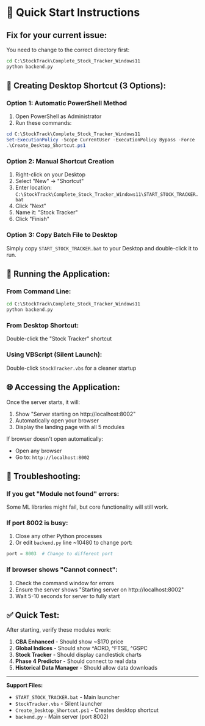 # 🚀 Quick Start Instructions

## Fix for your current issue:

You need to change to the correct directory first:

```cmd
cd C:\StockTrack\Complete_Stock_Tracker_Windows11
python backend.py
```

## 📌 Creating Desktop Shortcut (3 Options):

### Option 1: Automatic PowerShell Method
1. Open PowerShell as Administrator
2. Run these commands:
```powershell
cd C:\StockTrack\Complete_Stock_Tracker_Windows11
Set-ExecutionPolicy -Scope CurrentUser -ExecutionPolicy Bypass -Force
.\Create_Desktop_Shortcut.ps1
```

### Option 2: Manual Shortcut Creation
1. Right-click on your Desktop
2. Select "New" → "Shortcut"
3. Enter location: `C:\StockTrack\Complete_Stock_Tracker_Windows11\START_STOCK_TRACKER.bat`
4. Click "Next"
5. Name it: "Stock Tracker"
6. Click "Finish"

### Option 3: Copy Batch File to Desktop
Simply copy `START_STOCK_TRACKER.bat` to your Desktop and double-click it to run.

## 🎯 Running the Application:

### From Command Line:
```cmd
cd C:\StockTrack\Complete_Stock_Tracker_Windows11
python backend.py
```

### From Desktop Shortcut:
Double-click the "Stock Tracker" shortcut

### Using VBScript (Silent Launch):
Double-click `StockTracker.vbs` for a cleaner startup

## 🌐 Accessing the Application:

Once the server starts, it will:
1. Show "Server starting on http://localhost:8002" 
2. Automatically open your browser
3. Display the landing page with all 5 modules

If browser doesn't open automatically:
- Open any browser
- Go to: `http://localhost:8002`

## 🔧 Troubleshooting:

### If you get "Module not found" errors:
Some ML libraries might fail, but core functionality will still work.

### If port 8002 is busy:
1. Close any other Python processes
2. Or edit `backend.py` line ~10480 to change port:
```python
port = 8003  # Change to different port
```

### If browser shows "Cannot connect":
1. Check the command window for errors
2. Ensure the server shows "Starting server on http://localhost:8002"
3. Wait 5-10 seconds for server to fully start

## ✅ Quick Test:

After starting, verify these modules work:
1. **CBA Enhanced** - Should show ~$170 price
2. **Global Indices** - Should show ^AORD, ^FTSE, ^GSPC
3. **Stock Tracker** - Should display candlestick charts
4. **Phase 4 Predictor** - Should connect to real data
5. **Historical Data Manager** - Should allow data downloads

---

**Support Files:**
- `START_STOCK_TRACKER.bat` - Main launcher
- `StockTracker.vbs` - Silent launcher
- `Create_Desktop_Shortcut.ps1` - Creates desktop shortcut
- `backend.py` - Main server (port 8002)